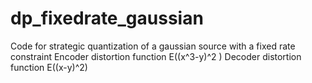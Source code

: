 # dp_fixedrate_gaussian
Code for strategic quantization of a gaussian source with a fixed rate constraint 
Encoder distortion function E((x^3-y)^2 )
Decoder distortion function E((x-y)^2)
